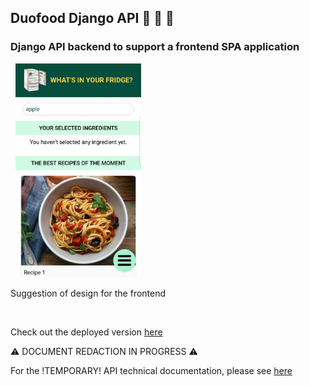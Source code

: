 ## Duofood Django API 🍕 🍗 🍝           

### Django API backend to support a frontend SPA application

&nbsp;
<img src="https://raw.githubusercontent.com/roldel/duofood-django-API/main/frontend.jpeg" width="40%">

Suggestion of design for the frontend

&nbsp;

Check out the deployed version [here](https://duofood.eu.pythonanywhere.com/)



⚠️ DOCUMENT REDACTION IN PROGRESS ⚠️

For the !TEMPORARY! API technical documentation, please see [here](https://duofood.eu.pythonanywhere.com/techdoc)




